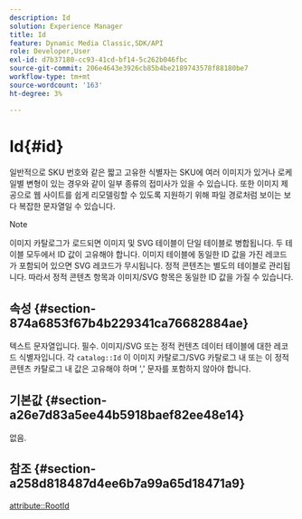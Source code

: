 ```yaml
---
description: Id
solution: Experience Manager
title: Id
feature: Dynamic Media Classic,SDK/API
role: Developer,User
exl-id: d7b37180-cc93-41cd-bf14-5c262b046fbc
source-git-commit: 206e4643e3926cb85b4be2189743578f88180be7
workflow-type: tm+mt
source-wordcount: '163'
ht-degree: 3%

---
```


# Id{#id}

일반적으로 SKU 번호와 같은 짧고 고유한 식별자는 SKU에 여러 이미지가 있거나 로케일별 변형이 있는 경우와 같이 일부 종류의 접미사가 있을 수 있습니다. 또한 이미지 제공으로 웹 사이트를 쉽게 리모델링할 수 있도록 지원하기 위해 파일 경로처럼 보이는 보다 복잡한 문자열일 수 있습니다.

>[!NOTE]
>
>이미지 카탈로그가 로드되면 이미지 및 SVG 테이블이 단일 테이블로 병합됩니다. 두 테이블 모두에서 ID 값이 고유해야 합니다. 이미지 테이블에 동일한 ID 값을 가진 레코드가 포함되어 있으면 SVG 레코드가 무시됩니다. 정적 콘텐츠는 별도의 테이블로 관리됩니다. 따라서 정적 콘텐츠 항목과 이미지/SVG 항목은 동일한 ID 값을 가질 수 있습니다.

## 속성 {#section-874a6853f67b4b229341ca76682884ae}

텍스트 문자열입니다. 필수. 이미지/SVG 또는 정적 컨텐츠 데이터 테이블에 대한 레코드 식별자입니다. 각 `catalog::Id` 이 이미지 카탈로그/SVG 카탈로그 내 또는 이 정적 콘텐츠 카탈로그 내 값은 고유해야 하며 &#39;,&#39; 문자를 포함하지 않아야 합니다.

## 기본값 {#section-a26e7d83a5ee44b5918baef82ee48e14}

없음.

## 참조 {#section-a258d818487d4ee6b7a99a65d18471a9}

[attribute::RootId](../../../../../../is-api/image-catalog/image-serving-api-ref/c-image-catalog-reference/c-attributes-reference/r-rootid.md#reference-13653312925e4a08b90f99961d53f546)
